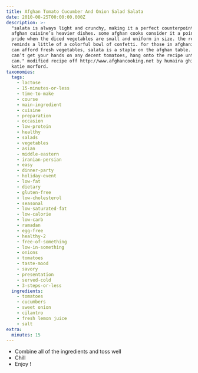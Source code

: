 ```yaml
---
title: Afghan Tomato Cucumber And Onion Salad Salata
date: 2010-08-25T00:00:00.000Z
description: >-
  "salata is always light and crunchy, making it a perfect counterpoint to
  afghan cuisine’s heavier dishes. some afghan cooks consider it a point of
  pride when the diced vegetables are small and uniform in size. the result
  reminds a little of a colorful bowl of confetti. for those in afghanistan who
  can afford fresh vegetables, salata is a staple on the afghan table. if you
  can’t get your hands on any decent tomatoes, hang onto the recipe until you
  can." modified recipe off http://www.afghancooking.net by humaira ghilzai and
  katie morford.
taxonomies:
  tags:
    - lactose
    - 15-minutes-or-less
    - time-to-make
    - course
    - main-ingredient
    - cuisine
    - preparation
    - occasion
    - low-protein
    - healthy
    - salads
    - vegetables
    - asian
    - middle-eastern
    - iranian-persian
    - easy
    - dinner-party
    - holiday-event
    - low-fat
    - dietary
    - gluten-free
    - low-cholesterol
    - seasonal
    - low-saturated-fat
    - low-calorie
    - low-carb
    - ramadan
    - egg-free
    - healthy-2
    - free-of-something
    - low-in-something
    - onions
    - tomatoes
    - taste-mood
    - savory
    - presentation
    - served-cold
    - 3-steps-or-less
  ingredients:
    - tomatoes
    - cucumbers
    - sweet onion
    - cilantro
    - fresh lemon juice
    - salt
extra:
  minutes: 15
---
```

 - Combine all of the ingredients and toss well
 - Chill
 - Enjoy !
